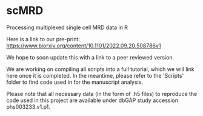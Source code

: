 # scMRD
Processing multiplexed single cell MRD data in R

Here is a link to our pre-print: https://www.biorxiv.org/content/10.1101/2022.09.20.508786v1


We hope to soon update this with a link to a peer reviewed version.

We are working on compiling all scripts into a full tutorial, which we will link here once it is completed. In the meantime, please refer to the 'Scripts' folder to find code used in  for the manuscript analysis. 

Please note that all necessary data (in the form of .h5 files) to reproduce the code used in this project are available under dbGAP study accession phs003233.v1.p1. 

